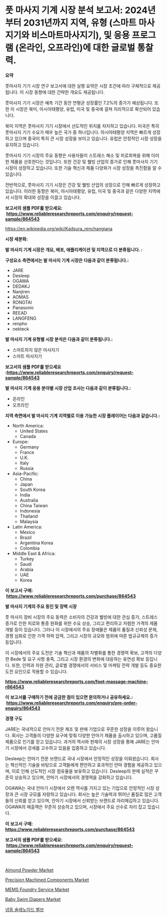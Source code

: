 <p><h1>풋 마사지 기계 시장 분석 보고서: 2024년부터 2031년까지 지역, 유형 (스마트 마사지기와 비스마트마사지기), 및 응용 프로그램 (온라인, 오프라인)에 대한 글로벌 통찰력.</h1></p><p><strong>요약</strong></p>
<p><p>풋마사지 기기 시장 연구 보고서에 대한 실행 요약은 시장 조건에 따라 구체적으로 제공됩니다. 이 시장 동향에 대한 간략한 개요도 제공됩니다.</p><p>풋마사지 기기 시장은 예측 기간 동안 연평균 성장률인 7.2%의 증가가 예상됩니다. 또한 이 시장은 북미, 아시아태평양, 유럽, 미국 및 중국에 걸쳐 지리적으로 확산되어 있습니다.</p><p>북미 지역은 풋마사지 기기 시장에서 선도적인 위치를 차지하고 있습니다. 미국은 특히 풋마사지 기기 수요가 매우 높은 국가 중 하나입니다. 아시아태평양 지역은 빠르게 성장하고 있으며 중국이 특히 큰 시장 성장을 보이고 있습니다. 유럽은 안정적인 시장 성장을 유지하고 있습니다.</p><p>풋마사지 기기 시장의 주요 동향은 사용자들이 스트레스 해소 및 피로회복을 위해 이러한 제품을 선호한다는 것입니다. 또한 건강 및 웰빙 산업의 증가로 인해 풋마사지 기기 시장이 성장하고 있습니다. 또한 기술 혁신과 제품 다양화가 시장 성장을 촉진함을 알 수 있습니다.</p><p>전반적으로, 풋마사지 기기 시장은 건강 및 웰빙 산업의 성장으로 인해 빠르게 성장하고 있습니다. 이러한 동향은 북미, 아시아태평양, 유럽, 미국 및 중국과 같은 다양한 지역에서 시장의 확대와 성장을 이끌고 있습니다.</p></p>
<p><strong>보고서의 샘플 PDF를 받으세요: &nbsp;<a href="https://www.reliableresearchreports.com/enquiry/request-sample/864543">https://www.reliableresearchreports.com/enquiry/request-sample/864543</a></strong></p>
<p><a href="https://en.wikipedia.org/wiki/Kadsura_renchangiana">https://en.wikipedia.org/wiki/Kadsura_renchangiana</a></p>
<p><strong>시장 세분화:</strong></p>
<p><strong> 발 마사지 기계 시장은 개요, 배포, 애플리케이션 및 지역으로 더 분류됩니다. :</strong></p>
<p><strong>구성요소 측면에서는 발 마사지 기계 시장은 다음과 같이 분류됩니다.:</strong></p>
<p><ul><li>JARE</li><li>Desleep</li><li>OGAWA</li><li>DEDAKJ</li><li>Nanjiren</li><li>AOMAS</li><li>RONGTAI</li><li>Panasonic</li><li>REEAD</li><li>LANGFENG</li><li>renpho</li><li>nekteck</li></ul></p>
<p><strong> 발 마사지 기계 유형별 시장 분석은 다음과 같이 분류됩니다.:</strong></p>
<p><ul><li>스마트하지 않은 마사지기</li><li>스마트 마사지기</li></ul></p>
<p><strong>보고서의 샘플 PDF를 받으세요 :<a href="https://www.reliableresearchreports.com/enquiry/request-sample/864543">https://www.reliableresearchreports.com/enquiry/request-sample/864543</a></strong></p>
<p><strong> 발 마사지 기계 응용 분야별 시장 산업 조사는 다음과 같이 분류됩니다.:</strong></p>
<p><ul><li>온라인</li><li>오프라인</li></ul></p>
<p><strong>지역 측면에서 발 마사지 기계 지역별로 이용 가능한 시장 플레이어는 다음과 같습니다.:</strong></p>
<p><ul>
    <li>
        North America:
        <ul>
            <li>United States</li>
            <li>Canada</li>
        </ul>
    </li>
    <li>
        Europe:
        <ul>
            <li>Germany</li>
            <li>France</li>
            <li>U.K.</li>
            <li>Italy</li>
            <li>Russia</li>
        </ul>
    </li>
    <li>
        Asia-Pacific:
        <ul>
            <li>China</li>
            <li>Japan</li>
            <li>South Korea</li>
            <li>India</li>
            <li>Australia</li>
            <li>China Taiwan</li>
            <li>Indonesia</li>
            <li>Thailand</li>
            <li>Malaysia</li>
        </ul>
    </li>
    <li>
        Latin America:
        <ul>
            <li>Mexico</li>
            <li>Brazil</li>
            <li>Argentina Korea</li>
            <li>Colombia</li>
        </ul>
    </li>
    <li>
        Middle East & Africa:
        <ul>
            <li>Turkey</li>
            <li>Saudi</li>
            <li>Arabia</li>
            <li>UAE</li>
            <li>Korea</li>
        </ul>
    </li>
    </ul></p>
<p><strong>이 보고서 구매: &nbsp;<a href="https://www.reliableresearchreports.com/purchase/864543">https://www.reliableresearchreports.com/purchase/864543</a></strong></p>
<p><strong>발 마사지 기계의 주요 동인 및 장벽 시장</strong></p>
<p><p>풋 마사지 장비 시장의 주요 동력은 소비자의 건강과 웰빙에 대한 관심 증가, 스트레스 증가로 인한 피로와 통증 완화를 위한 수요 상승, 그리고 편리하고 저렴한 가격의 제품 개발 등이 있습니다. 그러나 이 시장에서의 주요 장애물은 제품의 품질과 신뢰성 문제, 경쟁 심화로 인한 가격 하락 압력, 그리고 시장의 규모와 범위에 따른 법규규제의 증가 등입니다.</p><p>이 시장에서의 주요 도전은 기술 혁신과 제품의 차별화를 통한 경쟁력 확보, 고객의 다양한 Bede 및 요구 사항 충족, 그리고 시장 환경의 변화에 대응하는 유연성 확보 등입니다. 또한, 인력과 자원 관리, 글로벌 경쟁에서의 서비스 및 마케팅 전략 개발 등도 중요한 도전 요인으로 작용할 수 있습니다.</p></p>
<p><strong><a href="https://www.reliableresearchreports.com/foot-massage-machine-r864543">https://www.reliableresearchreports.com/foot-massage-machine-r864543</a></strong></p>
<p><strong>이 보고서를 구매하기 전에 궁금한 점이 있으면 문의하거나 공유하세요.: &nbsp;<a href="https://www.reliableresearchreports.com/enquiry/pre-order-enquiry/864543">https://www.reliableresearchreports.com/enquiry/pre-order-enquiry/864543</a></strong></p>
<p><strong>경쟁 구도</strong></p>
<p><p>JARE는 국내적으로 안마기 전문 제조 및 판매 기업으로 꾸준한 성장을 이루어 왔습니다. 회사는 고객들의 다양한 요구에 맞춰 다양한 안마기 제품을 출시하고 있으며, 고품질 제품으로 인기를 얻고 있습니다. 과거의 역사와 현재의 시장 성장을 통해 JARE는 안마기 시장에서 강세를 고수하고 있음을 입증하고 있습니다.</p><p>Desleep는 안마기 전문 브랜드로 국내 시장에서 안정적인 성장을 이뤄왔습니다. 회사는 혁신적인 기술을 바탕으로 고객들에게 편안하고 효과적인 안마 경험을 제공하고 있으며, 이로 인해 선도적인 시장 점유율을 보유하고 있습니다. Desleep의 판매 실적은 꾸준히 상승하고 있으며, 안마기 시장에서의 경쟁력을 강화하고 있습니다.</p><p>OGAWA는 국내 안마기 시장에서 오랜 역사를 가지고 있는 기업으로 안정적인 시장 성장과 큰 시장 규모를 자랑하고 있습니다. 회사는 높은 기술력과 뛰어난 품질로 많은 고객들의 신뢰를 얻고 있으며, 안마기 시장에서 신뢰받는 브랜드로 자리매김하고 있습니다. OGAWA의 매출액은 꾸준히 상승하고 있으며, 시장에서 주요 선수로 자리 잡고 있습니다.</p></p>
<p><strong>이 보고서 구매: &nbsp; <a href="https://www.reliableresearchreports.com/purchase/864543">https://www.reliableresearchreports.com/purchase/864543</a></strong></p>
<p><strong>보고서의 샘플 PDF를 받으세요: &nbsp;<a href="https://www.reliableresearchreports.com/enquiry/request-sample/864543">https://www.reliableresearchreports.com/enquiry/request-sample/864543</a></strong><strong></strong></p>
<p>&nbsp;</p>
<p><p><a href="https://medium.com/@samantha.welch56767/emerging-trends-in-almond-powder-market-global-outlook-and-future-prospects-from-2024-2031-8b3b5ea138c4">Almond Powder Market</a></p><p><a href="https://github.com/verajwilson971/Market-Research-Report-List-1/blob/main/precision-machined-components-market.md">Precision Machined Components Market</a></p><p><a href="https://github.com/jakobeblake56/Market-Research-Report-List-1/blob/main/mems-foundry-service-market.md">MEMS Foundry Service Market</a></p><p><a href="https://issuu.com/reportprime-2/docs/baby-swim-diapers-market-size-2030.pptx">Baby Swim Diapers Market</a></p><p><a href="https://medium.com/@derrickmafrks96745/%EB%83%89%EA%B0%81%EC%9A%A9-%EC%86%94%EB%A0%88%EB%85%B8%EC%9D%B4%EB%93%9C-%EB%B0%B8%EB%B8%8C-%EC%8B%9C%EC%9E%A5-%EC%A0%90%EC%9C%A0%EC%9C%A8-%EA%B7%9C%EB%AA%A8-%ED%8A%B8%EB%A0%8C%EB%93%9C-%EC%82%B0%EC%97%85-%EB%B6%84%EC%84%9D-%EB%B3%B4%EA%B3%A0%EC%84%9C-%EC%9D%91%EC%9A%A9-%EB%B6%84%EC%95%BC%EB%B3%84-%EA%B1%B4%EC%84%A4-%EA%B8%B0%ED%83%80-%EC%9C%A0%ED%98%95%EB%B3%84-%EC%A7%81%EC%A0%91-%EC%9E%91%EB%8F%99-%EC%86%94%EB%A0%88%EB%85%B8%EC%9D%B4%EB%93%9C-%EB%B0%B8%EB%B8%8C-%EB%B6%84%EC%82%B0-%EC%A7%81%EC%A0%91-%EC%9E%91%EB%8F%99-%EC%86%94%EB%A0%88%EB%85%B8%EC%9D%B4%EB%93%9C-%EB%B0%B8%EB%B8%8C-c1b83df89017">냉동 솔레노이드 밸브</a></p></p>
